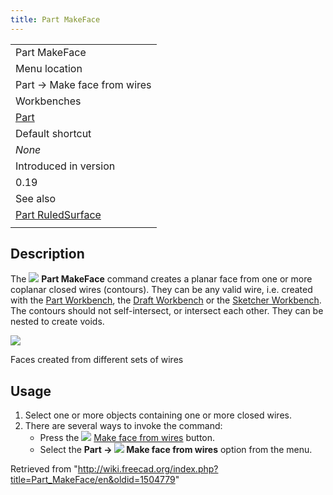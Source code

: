 ```yaml
---
title: Part MakeFace
---
```


|                                                             |
| ----------------------------------------------------------- |
| Part MakeFace‏‎                                             |
| Menu location                                               |
| Part → Make face from wires                                 |
| Workbenches                                                 |
| [Part](/Part_Workbench "Part Workbench")                    |
| Default shortcut                                            |
| _None_                                                      |
| Introduced in version                                       |
| 0.19                                                        |
| See also                                                    |
| [Part RuledSurface](/Part_RuledSurface "Part RuledSurface") |
|                                                             |

## Description

The ![](/images/Part_MakeFace.svg) **Part MakeFace** command creates a planar face from one or more coplanar closed wires (contours). They can be any valid wire, i.e. created with the [Part Workbench](/Part_Workbench "Part Workbench"), the [Draft Workbench](/Draft_Workbench "Draft Workbench") or the [Sketcher Workbench](/Sketcher_Workbench "Sketcher Workbench"). The contours should not self-intersect, or intersect each other. They can be nested to create voids.

![](/images/Part_MakeFace-example.png)

Faces created from different sets of wires

## Usage

1. Select one or more objects containing one or more closed wires.
2. There are several ways to invoke the command:
   - Press the ![](/images/Part_MakeFace.svg) [Make face from wires](/Part_MakeFace "Part MakeFace") button.
   - Select the **Part → ![](/images/Part_MakeFace.svg) Make face from wires** option from the menu.

Retrieved from "<http://wiki.freecad.org/index.php?title=Part_MakeFace/en&oldid=1504779>"
